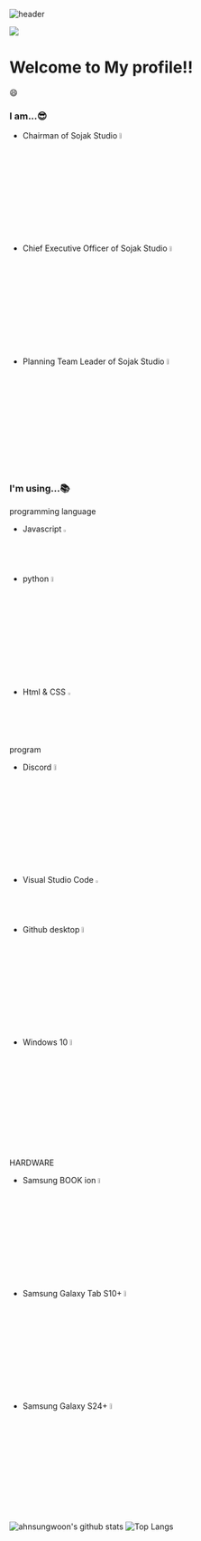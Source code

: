 ![header](https://capsule-render.vercel.app/api?type=waving&color=6478FF&height=300&section=header&text=Welcome&fontSize=90&animation=fadeIn&fontAlignY=38&desc=Antonio's%20GitHub%20Profile&descAlignY=51&descAlign=62)

<a href="https://hits.seeyoufarm.com"><img src="https://hits.seeyoufarm.com/api/count/incr/badge.svg?url=https%3A%2F%2Fgithub.com%2Fahnsungwoon%2Fhit-counter&count_bg=%2379C83D&title_bg=%23555555&icon=&icon_color=%23E7E7E7&title=hits&edge_flat=false"/></a>

# Welcome to My profile!!
😄
### I am...😎
- Chairman of Sojak Studio <img src="https://cdn.discordapp.com/attachments/971002895883464735/1105749283933794335/-removebg-preview.png" width="5%">
- Chief Executive Officer of Sojak Studio <img src="https://cdn.discordapp.com/attachments/971002895883464735/1105749283933794335/-removebg-preview.png" width="5%">
- Planning Team Leader of Sojak Studio <img src="https://cdn.discordapp.com/attachments/971002895883464735/1105749283933794335/-removebg-preview.png" width="5%">

### I'm using...📚
programming language
- Javascript <img src="https://logos-download.com/wp-content/uploads/2019/01/JavaScript_Logo.png" width="2%">
- python <img src="https://logos-download.com/wp-content/uploads/2016/10/Python_logo_wordmark.png" width="5%">
- Html & CSS <img src="https://logos-download.com/wp-content/uploads/2017/07/HTML5_logo.png" width="2%">

program
- Discord <img src="https://logos-download.com/wp-content/uploads/2021/01/Discord_Logo-1.png" width="5%">
- Visual Studio Code <img src="https://pluspng.com/img-png/visual-studio-logo-png-visual-studio-code-logo-is-offensive-to-me-issue-87419-1200x1200.png" width="2%">
- Github desktop <img src="https://logos-download.com/wp-content/uploads/2016/09/GitHub_logo_wordmark.png" width="5%">
- Windows 10 <img src="https://logos-download.com/wp-content/uploads/2016/10/Windows_10_logo.png" width="5%">

HARDWARE
- Samsung BOOK ion <img src="https://logos-download.com/wp-content/uploads/2016/02/Samsung_Logo_2005.png" width="5%">
- Samsung Galaxy Tab S10+ <img src="https://logos-download.com/wp-content/uploads/2016/02/Samsung_Logo_2005.png" width="5%">
- Samsung Galaxy S24+ <img src="https://logos-download.com/wp-content/uploads/2016/02/Samsung_Logo_2005.png" width="5%">

![ahnsungwoon's github stats](https://github-readme-stats.vercel.app/api?username=ahnsungwoon&show_icons=true&theme=tokyonight)
![Top Langs](https://github-readme-stats.vercel.app/api/top-langs/?username=ahnsungwoon&layout=compact&theme=tokyonight)

